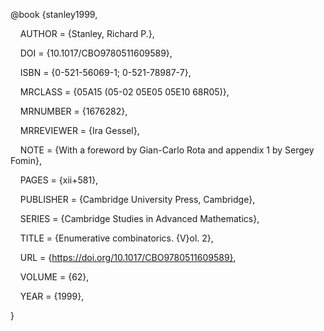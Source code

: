

@book {stanley1999,

    AUTHOR = {Stanley, Richard P.},

    DOI = {10.1017/CBO9780511609589},

    ISBN = {0-521-56069-1; 0-521-78987-7},

    MRCLASS = {05A15 (05-02 05E05 05E10 68R05)},

    MRNUMBER = {1676282},

    MRREVIEWER = {Ira Gessel},

    NOTE = {With a foreword by Gian-Carlo Rota and appendix 1 by Sergey Fomin},

    PAGES = {xii+581},

    PUBLISHER = {Cambridge University Press, Cambridge},

    SERIES = {Cambridge Studies in Advanced Mathematics},

    TITLE = {Enumerative combinatorics. {V}ol. 2},

    URL = {https://doi.org/10.1017/CBO9780511609589},

    VOLUME = {62},

    YEAR = {1999},

}